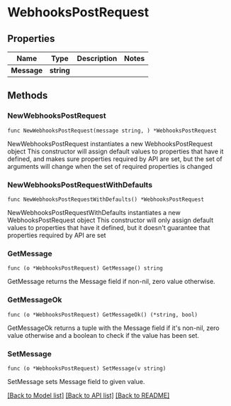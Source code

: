 # WebhooksPostRequest

## Properties

Name | Type | Description | Notes
------------ | ------------- | ------------- | -------------
**Message** | **string** |  | 

## Methods

### NewWebhooksPostRequest

`func NewWebhooksPostRequest(message string, ) *WebhooksPostRequest`

NewWebhooksPostRequest instantiates a new WebhooksPostRequest object
This constructor will assign default values to properties that have it defined,
and makes sure properties required by API are set, but the set of arguments
will change when the set of required properties is changed

### NewWebhooksPostRequestWithDefaults

`func NewWebhooksPostRequestWithDefaults() *WebhooksPostRequest`

NewWebhooksPostRequestWithDefaults instantiates a new WebhooksPostRequest object
This constructor will only assign default values to properties that have it defined,
but it doesn't guarantee that properties required by API are set

### GetMessage

`func (o *WebhooksPostRequest) GetMessage() string`

GetMessage returns the Message field if non-nil, zero value otherwise.

### GetMessageOk

`func (o *WebhooksPostRequest) GetMessageOk() (*string, bool)`

GetMessageOk returns a tuple with the Message field if it's non-nil, zero value otherwise
and a boolean to check if the value has been set.

### SetMessage

`func (o *WebhooksPostRequest) SetMessage(v string)`

SetMessage sets Message field to given value.



[[Back to Model list]](../README.md#documentation-for-models) [[Back to API list]](../README.md#documentation-for-api-endpoints) [[Back to README]](../README.md)


